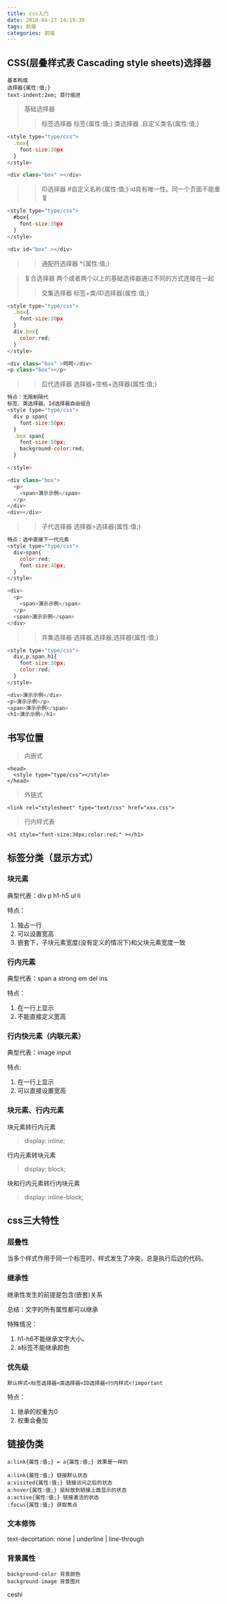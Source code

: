 ```yaml
---
title: css入门
date: 2018-04-27 14:19:39
tags: 前端
categories: 前端
---
```


## CSS(层叠样式表 Cascading style sheets)选择器
```
基本构成
选择器{属性:值;}
text-indent:2em; 首行缩进
```
> 基础选择器
>> 标签选择器 标签{属性:值;}
>> 类选择器 .自定义类名{属性:值;}
```javascript
<style type="type/css">
  .box{
    font-size:30px
  }
</style>

<div class="box" ></div>
```
>> ID选择器 #自定义名称{属性:值;} id具有唯一性。同一个页面不能重复
```javascript
<style type="type/css">
  #box{
    font-size:30px
  }
</style>

<div id="box" ></div>
```
>> 通配符选择器 *{属性:值;}

> 复合选择器 两个或者两个以上的基础选择器通过不同的方式连接在一起
>> 交集选择器 标签+类/ID选择器{属性:值;}
```javascript
<style type="type/css">
  .box{
    font-size:30px
  }
  div.box{
    color:red;
  }
</style>

<div class="box" >呵呵</div>
<p class="box"></p>
```
>> 后代选择器 选择器+空格+选择器{属性:值;}
```javascript
特点：无限制隔代
标签、类选择器、Id选择器自由组合
<style type="type/css">
  div p span{
    font-size:50px;
  }
  .box span{
    font-size:50px;
    background-color:red;
  }

</style>

<div class="box">
  <p>
    <span>演示示例</span>
  </p>
</div>
<div></div>
```
>> 子代选择器 选择器>选择器{属性:值;}
```javascript
特点：选中直接下一代元素
<style type="type/css">
  div>span{
    color:red;
    font-size:40px;
  }
</style>

<div>
  <p>
    <span>演示示例</span>
  </p>
  <span>演示示例</span>
</div>
```
>> 并集选择器 选择器,选择器,选择器{属性:值;}
```javascript
<style type="type/css">
  div,p,span,h1{
    font-size:30px;
    color:red;
  }
</style>

<div>演示示例</div>
<p>演示示例</p>
<span>演示示例</span>
<h1>演示示例</h1>
```
## 书写位置
>内嵌式
```
<head>
  <style type="type/css"></style>
</head>
```
>外链式
```
<link rel="stylesheet" type="text/css" href="xxx.css">
```
>行内样式表
```
<h1 style="font-size:30px;color:red;" ></h1>
```
## 标签分类（显示方式）

### 块元素
典型代表：div p h1-h5 ul li

特点：
1. 独占一行
2. 可以设置宽高
3. 嵌套下，子块元素宽度(没有定义的情况下)和父块元素宽度一致

### 行内元素
典型代表：span a strong em del ins

特点：
1. 在一行上显示
2. 不能直接定义宽高

### 行内快元素（内联元素）
典型代表：image input

特点:
1. 在一行上显示
2. 可以直接设置宽高

### 块元素、行内元素

块元素转行内元素
> display: inline;

行内元素转块元素
> display: block;

块和行内元素转行内块元素
> display: inline-block;

## css三大特性
### 层叠性
当多个样式作用于同一个标签时，样式发生了冲突，总是执行后边的代码。
### 继承性
继承性发生的前提是包含(嵌套)关系

总结：文字的所有属性都可以继承

特殊情况：
1. h1-h6不能继承文字大小。
2. a标签不能继承颜色

### 优先级
```
默认样式<标签选择器<类选择器<ID选择器<行内样式<!important
```

特点：
1. 继承的权重为0
2. 权重会叠加

## 链接伪类
```
a:link{属性:值;} = a{属性:值;} 效果是一样的

a:link{属性:值;} 链接默认状态
a:visited{属性:值;} 链接访问之后的状态
a:hover{属性:值;} 鼠标放到链接上面显示的状态
a:active{属性:值;} 链接激活的状态
:focus{属性:值;} 获取焦点
```
### 文本修饰
text-decortation: none | underline | line-through

### 背景属性
```
background-color 背景颜色
background-image 背景图片
```

ceshi
